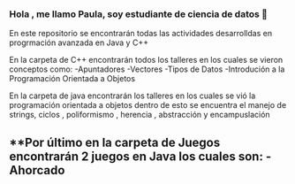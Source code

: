 ### Hola , me llamo Paula, soy estudiante de ciencia de datos 👋
En este repositorio se encontrarán todas las actividades desarrolldas en progrmación avanzada en Java y C++

En la carpeta de C++ encontrarán todos los talleres en los cuales se vieron conceptos como:
-Apuntadores
-Vectores
-Tipos de Datos 
-Introdución a la Programación Orientada a Objetos

En la carpeta de java encontrarán los talleres en los cuales se vió la programación orientada a objetos
dentro de esto se encuentra el manejo de strings, ciclos , poliformismo , herencia , abstracción y encampuslación 

**Por último en la carpeta de Juegos encontrarán 2 juegos en Java los cuales son:
-Ahorcado 
-
